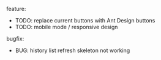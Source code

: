 feature:
- TODO: replace current buttons with Ant Design buttons
- TODO: mobile mode / responsive design

bugfix:
- BUG: history list refresh skeleton not working